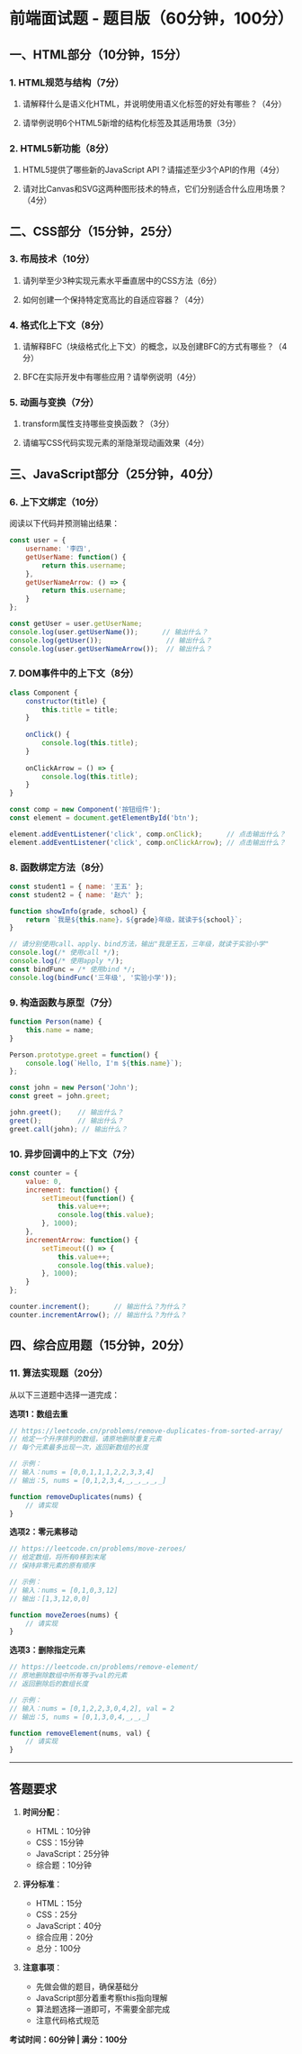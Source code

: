 # 前端面试题 - 题目版（60分钟，100分）

## 一、HTML部分（10分钟，15分）

### 1. HTML规范与结构（7分）
1. 请解释什么是语义化HTML，并说明使用语义化标签的好处有哪些？（4分）

2. 请举例说明6个HTML5新增的结构化标签及其适用场景（3分）

### 2. HTML5新功能（8分）
1. HTML5提供了哪些新的JavaScript API？请描述至少3个API的作用（4分）

2. 请对比Canvas和SVG这两种图形技术的特点，它们分别适合什么应用场景？（4分）

## 二、CSS部分（15分钟，25分）

### 3. 布局技术（10分）
1. 请列举至少3种实现元素水平垂直居中的CSS方法（6分）

2. 如何创建一个保持特定宽高比的自适应容器？（4分）

### 4. 格式化上下文（8分）
1. 请解释BFC（块级格式化上下文）的概念，以及创建BFC的方式有哪些？（4分）

2. BFC在实际开发中有哪些应用？请举例说明（4分）

### 5. 动画与变换（7分）
1. transform属性支持哪些变换函数？（3分）

2. 请编写CSS代码实现元素的渐隐渐现动画效果（4分）

## 三、JavaScript部分（25分钟，40分）

### 6. 上下文绑定（10分）
阅读以下代码并预测输出结果：

```javascript
const user = {
    username: '李四',
    getUserName: function() {
        return this.username;
    },
    getUserNameArrow: () => {
        return this.username;
    }
};

const getUser = user.getUserName;
console.log(user.getUserName());      // 输出什么？
console.log(getUser());                // 输出什么？
console.log(user.getUserNameArrow());  // 输出什么？
```

### 7. DOM事件中的上下文（8分）
```javascript
class Component {
    constructor(title) {
        this.title = title;
    }
    
    onClick() {
        console.log(this.title);
    }
    
    onClickArrow = () => {
        console.log(this.title);
    }
}

const comp = new Component('按钮组件');
const element = document.getElementById('btn');

element.addEventListener('click', comp.onClick);      // 点击输出什么？
element.addEventListener('click', comp.onClickArrow); // 点击输出什么？
```

### 8. 函数绑定方法（8分）
```javascript
const student1 = { name: '王五' };
const student2 = { name: '赵六' };

function showInfo(grade, school) {
    return `我是${this.name}，${grade}年级，就读于${school}`;
}

// 请分别使用call、apply、bind方法，输出"我是王五，三年级，就读于实验小学"
console.log(/* 使用call */);
console.log(/* 使用apply */);
const bindFunc = /* 使用bind */;
console.log(bindFunc('三年级', '实验小学'));
```

### 9. 构造函数与原型（7分）
```javascript
function Person(name) {
    this.name = name;
}

Person.prototype.greet = function() {
    console.log(`Hello, I'm ${this.name}`);
};

const john = new Person('John');
const greet = john.greet;

john.greet();    // 输出什么？
greet();         // 输出什么？
greet.call(john); // 输出什么？
```

### 10. 异步回调中的上下文（7分）
```javascript
const counter = {
    value: 0,
    increment: function() {
        setTimeout(function() {
            this.value++;
            console.log(this.value);
        }, 1000);
    },
    incrementArrow: function() {
        setTimeout(() => {
            this.value++;
            console.log(this.value);
        }, 1000);
    }
};

counter.increment();      // 输出什么？为什么？
counter.incrementArrow(); // 输出什么？为什么？
```

## 四、综合应用题（15分钟，20分）

### 11. 算法实现题（20分）

从以下三道题中选择一道完成：

**选项1：数组去重**
```javascript
// https://leetcode.cn/problems/remove-duplicates-from-sorted-array/
// 给定一个升序排列的数组，请原地删除重复元素
// 每个元素最多出现一次，返回新数组的长度

// 示例：
// 输入：nums = [0,0,1,1,1,2,2,3,3,4]
// 输出：5, nums = [0,1,2,3,4,_,_,_,_,_]

function removeDuplicates(nums) {
    // 请实现
}
```

**选项2：零元素移动**
```javascript
// https://leetcode.cn/problems/move-zeroes/
// 给定数组，将所有0移到末尾
// 保持非零元素的原有顺序

// 示例：
// 输入：nums = [0,1,0,3,12]
// 输出：[1,3,12,0,0]

function moveZeroes(nums) {
    // 请实现
}
```

**选项3：删除指定元素**
```javascript
// https://leetcode.cn/problems/remove-element/
// 原地删除数组中所有等于val的元素
// 返回删除后的数组长度

// 示例：
// 输入：nums = [0,1,2,2,3,0,4,2], val = 2
// 输出：5, nums = [0,1,3,0,4,_,_,_]

function removeElement(nums, val) {
    // 请实现
}
```

---

## 答题要求

1. **时间分配**：
   - HTML：10分钟
   - CSS：15分钟
   - JavaScript：25分钟
   - 综合题：10分钟

2. **评分标准**：
   - HTML：15分
   - CSS：25分
   - JavaScript：40分
   - 综合应用：20分
   - 总分：100分

3. **注意事项**：
   - 先做会做的题目，确保基础分
   - JavaScript部分着重考察this指向理解
   - 算法题选择一道即可，不需要全部完成
   - 注意代码格式规范

**考试时间：60分钟 | 满分：100分**